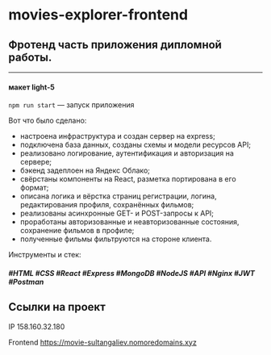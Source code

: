 # movies-explorer-frontend

## Фротенд часть приложения дипломной работы.
---

#### макет light-5

`npm run start` — запуск приложения

Вот что было сделано:
- настроена инфраструктура и создан сервер на express;
- подключена база данных, созданы схемы и модели ресурсов API;
- реализовано логирование, аутентификация и авторизация на сервере;
- бэкенд задеплоен на Яндекс Облако;
- свёрстаны компоненты на React, разметка портирована в его формат;
- описана логика и вёрстка страниц регистрации, логина, редактирования профиля, сохранённых фильмов;
- реализованы асинхронные GET- и POST-запросы к API;
- проработаны авторизованные и неавторизованные состояния, сохранение фильмов в профиле;
- полученные фильмы фильтруются на стороне клиента.

Инструменты и стек:
##### #HTML #CSS #React #Express #MongoDB #NodeJS #API  #Nginx #JWT #Postman

## Ссылки на проект

IP 158.160.32.180

Frontend https://movie-sultangaliev.nomoredomains.xyz
